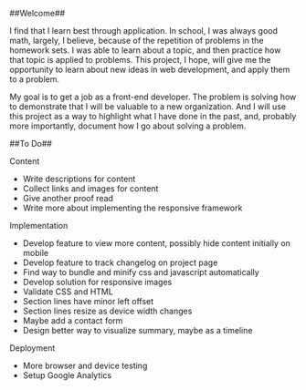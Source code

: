 ##Welcome##

I find that I learn best through application.  In school, I was always good math, largely, I believe, because of the repetition of problems in the homework sets.  I was able to learn about a topic, and then practice how that topic is applied to problems.  This project, I hope, will give me the opportunity to learn about new ideas in web development, and apply them to a problem.

My goal is to get a job as a front-end developer.  The problem is solving how to demonstrate that I will be valuable to a new organization.  And I will use this project as a way to highlight what I have done in the past, and, probably more importantly, document how I go about solving a problem.

##To Do##

Content

* Write descriptions for content
* Collect links and images for content
* Give another proof read
* Write more about implementing the responsive framework

Implementation

* Develop feature to view more content, possibly hide content initially on mobile
* Develop feature to track changelog on project page
* Find way to bundle and minify css and javascript automatically
* Develop solution for responsive images
* Validate CSS and HTML
* Section lines have minor left offset
* Section lines resize as device width changes
* Maybe add a contact form
* Design better way to visualize summary, maybe as a timeline

Deployment

* More browser and device testing
* Setup Google Analytics
